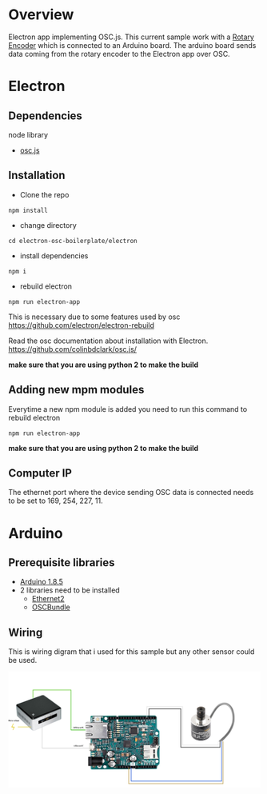
# Overview

Electron app implementing OSC.js. This current sample work with a [Rotary Encoder](https://coolcomponents.co.uk/products/rotary-encoder-1024-p-r-quadrature) which is connected to an Arduino board. The arduino board sends data coming from the rotary encoder to the Electron app over OSC.

# Electron

## Dependencies

node library 
* [osc.js](https://www.npmjs.com/package/osc) 


## Installation

* Clone the repo

```shell
npm install
```

* change directory

```shell
cd electron-osc-boilerplate/electron
```

* install dependencies

```shell
npm i
```

* rebuild electron
```shell
npm run electron-app
```

This is necessary due to some features used by osc https://github.com/electron/electron-rebuild

Read the osc documentation about installation with Electron. https://github.com/colinbdclark/osc.js/

**make sure that you are using python 2 to make the build**

## Adding new mpm modules

Everytime a new npm module is added you need to run this command to rebuild electron

```shell
npm run electron-app
```

**make sure that you are using python 2 to make the build**

## Computer IP

The ethernet port where the device sending OSC data is connected needs to be set to 169, 254, 227, 11.

# Arduino

## Prerequisite libraries

* [Arduino 1.8.5](https://www.arduino.cc/en/Main/Software)
* 2 libraries need to be installed
  * [Ethernet2](https://www.arduinolibraries.info/libraries/ethernet2)
  * [OSCBundle](https://github.com/CNMAT/OSC)

## Wiring

This is wiring digram that i used for this sample but any other sensor could be used.

![Alt text](assets/Wiring_diagram.png?raw=true "Wiring diagram")